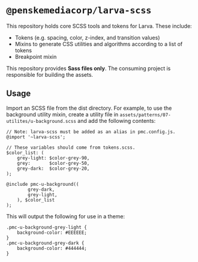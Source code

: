 # `@penskemediacorp/larva-scss`

This repository holds core SCSS tools and tokens for Larva.  These include:

- Tokens (e.g. spacing, color, z-index, and transition values)
- Mixins to generate CSS utilities and algorithms according to a list of tokens
- Breakpoint mixin

This repository provides **Sass files only**. The consuming project is responsible for building the assets.

## Usage

Import an SCSS file from the dist directory. For example, to use the background utility mixin, create a utility file in `assets/patterns/07-utilites/u-background.scss` and add the following contents:

```language:scss
// Note: larva-scss must be added as an alias in pmc.config.js.
@import '~larva-scss';

// These variables should come from tokens.scss.
$color_list: (
	grey-light: $color-grey-90,
	grey:       $color-grey-50,
	grey-dark:  $color-grey-20,
);

@include pmc-u-background((
		grey-dark,
		grey-light,
	), $color_list
);
```

This will output the following for use in a theme:

```language:scss
.pmc-u-background-grey-light {
	background-color: #EEEEEE;
}
.pmc-u-background-grey-dark {
	background-color: #444444;
}
```